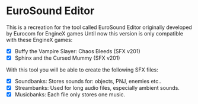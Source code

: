 # EuroSound Editor

This is a recreation for the tool called EuroSound Editor originally developed by Eurocom for EngineX games
Until now this version is only compatible with these EngineX games:
- [x] Buffy the Vampire Slayer: Chaos Bleeds (SFX v201)
- [x] Sphinx and the Cursed Mummy (SFX v201)

With this tool you will be able to create the following SFX files:
- [x] Soundbanks: Stores sounds for: objects, PNJ, enemies etc..
- [x] Streambanks: Used for long audio files, especially ambient sounds.
- [x] Musicbanks: Each file only stores one music.
